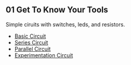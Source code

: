 ## 01 Get To Know Your Tools
Simple ciruits with switches, leds, and resistors.  

- [Basic Circuit](https://vimeo.com/143347629)
- [Series Circuit](https://vimeo.com/143349402)
- [Parallel Circuit](https://vimeo.com/143350462)
- [Experimentation Circuit](https://vimeo.com/143351130)
